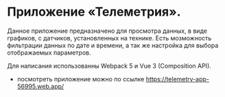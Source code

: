 # Приложение «Телеметрия».

Данное приложение предназначено для просмотра данных, в виде графиков, с датчиков, установленных на технике.
Есть мозможность фильтрации данных по дате и времени, а так же настройка для выбора отображаемых параметров.

Для написания использованны Webpack 5 и Vue 3 (Composition API).

* посмотреть приложение можно по ссылке https://telemetry-app-56995.web.app/